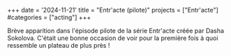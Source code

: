+++
date = '2024-11-21'
title = "Entr'acte (pilote)"
projects = ["Entr'acte"]
#categories = ["acting"]
+++

Brève apparition dans l'épisode pilote de la série Entr'acte créée par Dasha Sokolova.
C'était une bonne occasion de voir pour la première fois à quoi ressemble un plateau de plus près !

